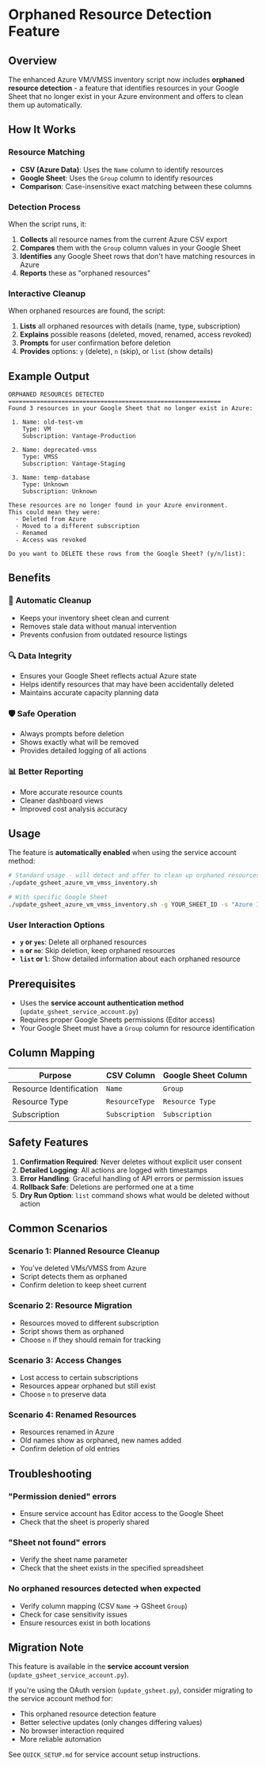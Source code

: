 # Orphaned Resource Detection Feature

## Overview

The enhanced Azure VM/VMSS inventory script now includes **orphaned resource detection** - a feature that identifies resources in your Google Sheet that no longer exist in your Azure environment and offers to clean them up automatically.

## How It Works

### Resource Matching
- **CSV (Azure Data)**: Uses the `Name` column to identify resources
- **Google Sheet**: Uses the `Group` column to identify resources
- **Comparison**: Case-insensitive exact matching between these columns

### Detection Process
When the script runs, it:

1. **Collects** all resource names from the current Azure CSV export
2. **Compares** them with the `Group` column values in your Google Sheet
3. **Identifies** any Google Sheet rows that don't have matching resources in Azure
4. **Reports** these as "orphaned resources"

### Interactive Cleanup
When orphaned resources are found, the script:

1. **Lists** all orphaned resources with details (name, type, subscription)
2. **Explains** possible reasons (deleted, moved, renamed, access revoked)
3. **Prompts** for user confirmation before deletion
4. **Provides** options: `y` (delete), `n` (skip), or `list` (show details)

## Example Output

```
ORPHANED RESOURCES DETECTED
============================================================
Found 3 resources in your Google Sheet that no longer exist in Azure:

 1. Name: old-test-vm
    Type: VM
    Subscription: Vantage-Production

 2. Name: deprecated-vmss
    Type: VMSS
    Subscription: Vantage-Staging

 3. Name: temp-database
    Type: Unknown
    Subscription: Unknown

These resources are no longer found in your Azure environment.
This could mean they were:
  - Deleted from Azure
  - Moved to a different subscription
  - Renamed
  - Access was revoked

Do you want to DELETE these rows from the Google Sheet? (y/n/list):
```

## Benefits

### 🧹 **Automatic Cleanup**
- Keeps your inventory sheet clean and current
- Removes stale data without manual intervention
- Prevents confusion from outdated resource listings

### 🔍 **Data Integrity**
- Ensures your Google Sheet reflects actual Azure state
- Helps identify resources that may have been accidentally deleted
- Maintains accurate capacity planning data

### 🛡️ **Safe Operation**
- Always prompts before deletion
- Shows exactly what will be removed
- Provides detailed logging of all actions

### 📊 **Better Reporting**
- More accurate resource counts
- Cleaner dashboard views
- Improved cost analysis accuracy

## Usage

The feature is **automatically enabled** when using the service account method:

```bash
# Standard usage - will detect and offer to clean up orphaned resources
./update_gsheet_azure_vm_vmss_inventory.sh

# With specific Google Sheet
./update_gsheet_azure_vm_vmss_inventory.sh -g YOUR_SHEET_ID -s "Azure Inventory"
```

### User Interaction Options

- **`y` or `yes`**: Delete all orphaned resources
- **`n` or `no`**: Skip deletion, keep orphaned resources
- **`list` or `l`**: Show detailed information about each orphaned resource

## Prerequisites

- Uses the **service account authentication method** (`update_gsheet_service_account.py`)
- Requires proper Google Sheets permissions (Editor access)
- Your Google Sheet must have a `Group` column for resource identification

## Column Mapping

| Purpose | CSV Column | Google Sheet Column |
|---------|------------|-------------------|
| Resource Identification | `Name` | `Group` |
| Resource Type | `ResourceType` | `Resource Type` |
| Subscription | `Subscription` | `Subscription` |

## Safety Features

1. **Confirmation Required**: Never deletes without explicit user consent
2. **Detailed Logging**: All actions are logged with timestamps
3. **Error Handling**: Graceful handling of API errors or permission issues
4. **Rollback Safe**: Deletions are performed one at a time
5. **Dry Run Option**: `list` command shows what would be deleted without action

## Common Scenarios

### Scenario 1: Planned Resource Cleanup
- You've deleted VMs/VMSS from Azure
- Script detects them as orphaned
- Confirm deletion to keep sheet current

### Scenario 2: Resource Migration
- Resources moved to different subscription
- Script shows them as orphaned
- Choose `n` if they should remain for tracking

### Scenario 3: Access Changes
- Lost access to certain subscriptions
- Resources appear orphaned but still exist
- Choose `n` to preserve data

### Scenario 4: Renamed Resources
- Resources renamed in Azure
- Old names show as orphaned, new names added
- Confirm deletion of old entries

## Troubleshooting

### "Permission denied" errors
- Ensure service account has Editor access to the Google Sheet
- Check that the sheet is properly shared

### "Sheet not found" errors  
- Verify the sheet name parameter
- Check that the sheet exists in the specified spreadsheet

### No orphaned resources detected when expected
- Verify column mapping (CSV `Name` → GSheet `Group`)
- Check for case sensitivity issues
- Ensure resources exist in both locations

## Migration Note

This feature is available in the **service account version** (`update_gsheet_service_account.py`). 

If you're using the OAuth version (`update_gsheet.py`), consider migrating to the service account method for:
- This orphaned resource detection feature
- Better selective updates (only changes differing values)
- No browser interaction required
- More reliable automation

See `QUICK_SETUP.md` for service account setup instructions.